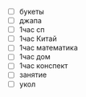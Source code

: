 - [ ] букеты
- [ ] джапа
- [ ] 1час сп
- [ ] 1час Китай
- [ ] 1час математика
- [ ] 1час дом
- [ ] 1час конспект
- [ ] занятие
- [ ] укол